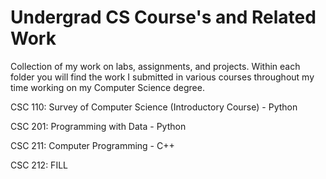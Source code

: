 # Undergrad CS Course's and Related Work
Collection of my work on labs, assignments, and projects. Within each folder you will find the work I submitted in various courses throughout my time working on my Computer Science degree.

CSC 110: Survey of Computer Science (Introductory Course) - Python

CSC 201: Programming with Data - Python

CSC 211: Computer Programming - C++

CSC 212: FILL
